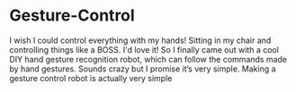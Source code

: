 # Gesture-Control
I wish I could control everything with my hands! Sitting in my chair and controlling things like a BOSS. I'd love it! So I finally came out with a cool DIY hand gesture recognition robot, which can follow the commands made by hand gestures. Sounds crazy but I promise it’s very simple. Making a gesture control robot is actually very simple
